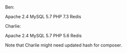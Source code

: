 Ben:

Apache 2.4
MySQL 5.7
PHP 7.3
Redis


Charlie:

Apache 2.4
MySQL 5.7
PHP 5.6
Redis

Note that Charlie might need updated hash for composer.

